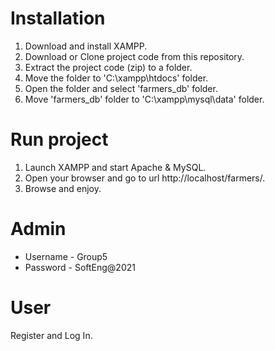 # Installation

1. Download and install XAMPP.
2. Download or Clone project code from this repository.
3. Extract the project code (zip) to a folder.
4. Move the folder to 'C:\xampp\htdocs' folder.
5. Open the folder and select 'farmers_db' folder.
6. Move 'farmers_db' folder to 'C:\xampp\mysql\data' folder.

# Run project
1. Launch XAMPP and start Apache & MySQL.
2. Open your browser and go to url http://localhost/farmers/.
3. Browse and enjoy.

# Admin
- Username - Group5
- Password - SoftEng@2021

# User
Register and Log In.
